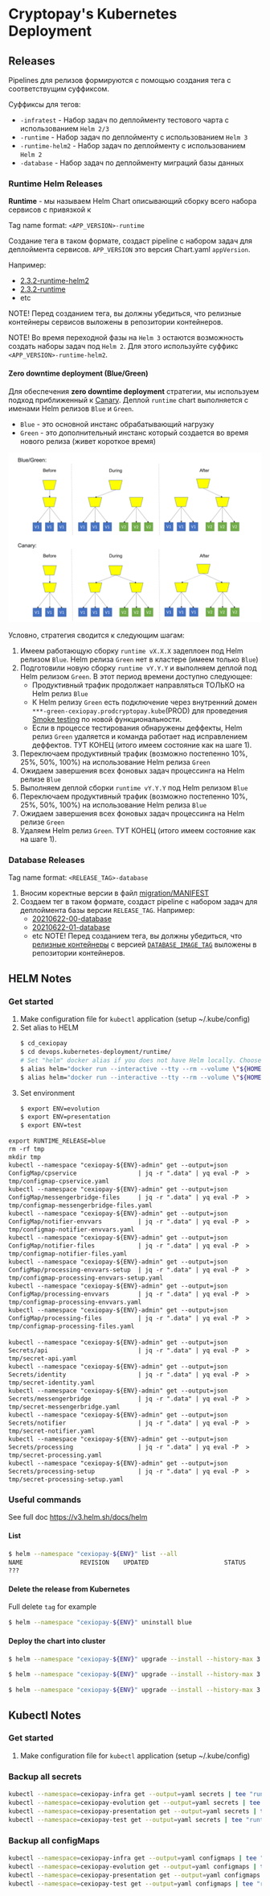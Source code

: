 # Cryptopay's Kubernetes Deployment

## Releases

Pipelines для релизов формируются с помощью создания тега с соответствущим суффиксом.

Суффиксы для тегов:

* `-infratest` - Набор задач по деплойменту тестового чарта с использованием `Helm 2/3`
* `-runtime` - Набор задач по деплойменту с использованием `Helm 3`
* `-runtime-helm2` - Набор задач по деплойменту с использованием `Helm 2`
* `-database` -  Набор задач по деплойменту миграций базы данных

### Runtime Helm Releases

**Runtime** - мы называем Helm Chart описывающий сборку всего набора сервисов с привязкой к 

Tag name format: `<APP_VERSION>-runtime`

Создание тега в таком формате, создаст pipeline с набором задач для деплоймента сервисов. `APP_VERSION` это версия Chart.yaml `appVersion`.

Например:
* [2.3.2-runtime-helm2](https://gitlab.wnb:28443/cexiopay/devops/kubernetes-deployment/-/commits/2.3.2-runtime-helm2)
* [2.3.2-runtime](https://gitlab.wnb:28443/cexiopay/devops/kubernetes-deployment/-/tags/2.3.2-runtime)
* etc

NOTE! Перед созданием тега, вы должны убедиться, что релизные контейнеры сервисов выложены в репозитории контейнеров.

NOTE! Во время переходной фазы на `Helm 3` остаются возможность создать наборы задач под `Helm 2`. Для этого используйте суффикс `<APP_VERSION>-runtime-helm2`.

#### Zero downtime deployment (Blue/Green)

Для обеспечения **zero downtime deployment** стратегии, мы используем подход приближенный к [Canary](https://martinfowler.com/bliki/CanaryRelease.html). Деплой `runtime` chart выполняется с именами Helm релизов `Blue` и `Green`.

* `Blue` - это основной инстанс обрабатывающий нагрузку
* `Green` - это дополнительный инстанс который создается во время нового релиза (живет короткое время)

![zero-downtime-deployment-strategy.png](./README.files/zero-downtime-deployment-strategy.png)

Условно, стратегия сводится к следующим шагам:

1. Имеем работающую сборку `runtime vX.X.X` задеплоен под Helm релизом `Blue`. Helm релиза `Green` нет в кластере (имеем только `Blue`)
1. Подготовили новую сборку `runtime vY.Y.Y` и выполняем деплой под Helm релизом `Green`. В этот период времени доступно следующее:
	* Продуктивный трафик продолжает направляться ТОЛЬКО на Helm релиз `Blue`
	* К Helm релизу `Green` есть подключение через внутренний домен `***-green-cexiopay.prodcryptopay.kube`(PROD) для проведения [Smoke testing](https://en.wikipedia.org/wiki/Smoke_testing_(software)) по новой функциональности.
	* Если в процессе тестирования обнаружены деффекты, Helm релиз `Green` удаляется и команда работает над исправлением деффектов. ТУТ КОНЕЦ (итого имеем состояние как на шаге 1).
1. Переключаем продуктивный трафик (возможно постепенно 10%, 25%, 50%, 100%) на использование Helm релиза `Green`
1. Ожидаем завершения всех фоновых задач процессинга на Helm релизе `Blue`
1. Выполняем деплой сборки `runtime vY.Y.Y` под Helm релизом `Blue`
1. Переключаем продуктивный трафик (возможно постепенно 10%, 25%, 50%, 100%) на использование Helm релиза `Blue`
1. Ожидаем завершения всех фоновых задач процессинга на Helm релизе `Green`
1. Удаляем Helm релиз `Green`. ТУТ КОНЕЦ (итого имеем состояние как на шаге 1).


### Database Releases

Tag name format: `<RELEASE_TAG>-database`

1. Вносим коректные версии в файл [migration/MANIFEST](./migration/MANIFEST)
1. Создаем тег в таком формате, создаст pipeline с набором задач для деплоймента базы версии `RELEASE_TAG`.
	Например:
	* [20210622-00-database](https://gitlab.wnb:28443/cexiopay/devops/kubernetes-deployment/-/tags/20210622-00-database)
	* [20210622-01-database](https://gitlab.wnb:28443/cexiopay/devops/kubernetes-deployment/-/tags/20210622-01-database)
	* etc
	NOTE! Перед созданием тега, вы должны убедиться, что [релизные контейнеры](https://gitlab.wnb:28443/cexiopay/database/pipelines) с версией [`DATABASE_IMAGE_TAG`](https://gitlab.wnb:28443/cexiopay/database/-/tags) выложены в репозитории контейнеров.

## HELM Notes

### Get started
1. Make configuration file for `kubectl` application (setup ~/.kube/config)
1. Set alias to HELM
	```bash
	$ cd_cexiopay
	$ cd devops.kubernetes-deployment/runtime/
	# Set "helm" docker alias if you does not have Helm locally. Choose one of following:
	$ alias helm="docker run --interactive --tty --rm --volume \"${HOME}/.kube/config:/root/.kube/config\" --volume \"$(pwd):/apps\" --entrypoint /usr/bin/helm devdocker.infra.kube/cexiolabs/docker/helm3/snapshot:master.dcb37861"
	$ alias helm="docker run --interactive --tty --rm --volume \"${HOME}/.kube/config:/root/.kube/config\" --volume \"$(pwd):/apps\" alpine/helm:3.2.0"
	```
1. Set environment
	```bash
	$ export ENV=evolution
	$ export ENV=presentation
	$ export ENV=test
	```

```shell
export RUNTIME_RELEASE=blue
rm -rf tmp
mkdir tmp
kubectl --namespace "cexiopay-${ENV}-admin" get --output=json ConfigMap/cpservice                 | jq -r ".data" | yq eval -P  > tmp/configmap-cpservice.yaml
kubectl --namespace "cexiopay-${ENV}-admin" get --output=json ConfigMap/messengerbridge-files     | jq -r ".data" | yq eval -P  > tmp/configmap-messengerbridge-files.yaml
kubectl --namespace "cexiopay-${ENV}-admin" get --output=json ConfigMap/notifier-envvars          | jq -r ".data" | yq eval -P  > tmp/configmap-notifier-envvars.yaml
kubectl --namespace "cexiopay-${ENV}-admin" get --output=json ConfigMap/notifier-files            | jq -r ".data" | yq eval -P  > tmp/configmap-notifier-files.yaml
kubectl --namespace "cexiopay-${ENV}-admin" get --output=json ConfigMap/processing-envvars-setup  | jq -r ".data" | yq eval -P  > tmp/configmap-processing-envvars-setup.yaml
kubectl --namespace "cexiopay-${ENV}-admin" get --output=json ConfigMap/processing-envvars        | jq -r ".data" | yq eval -P  > tmp/configmap-processing-envvars.yaml
kubectl --namespace "cexiopay-${ENV}-admin" get --output=json ConfigMap/processing-files          | jq -r ".data" | yq eval -P  > tmp/configmap-processing-files.yaml

kubectl --namespace "cexiopay-${ENV}-admin" get --output=json Secrets/api                         | jq -r ".data" | yq eval -P  > tmp/secret-api.yaml
kubectl --namespace "cexiopay-${ENV}-admin" get --output=json Secrets/identity                    | jq -r ".data" | yq eval -P  > tmp/secret-identity.yaml
kubectl --namespace "cexiopay-${ENV}-admin" get --output=json Secrets/messengerbridge             | jq -r ".data" | yq eval -P  > tmp/secret-messengerbridge.yaml
kubectl --namespace "cexiopay-${ENV}-admin" get --output=json Secrets/notifier                    | jq -r ".data" | yq eval -P  > tmp/secret-notifier.yaml
kubectl --namespace "cexiopay-${ENV}-admin" get --output=json Secrets/processing                  | jq -r ".data" | yq eval -P  > tmp/secret-processing.yaml
kubectl --namespace "cexiopay-${ENV}-admin" get --output=json Secrets/processing-setup            | jq -r ".data" | yq eval -P  > tmp/secret-processing-setup.yaml
```

### Useful commands
See full doc https://v3.helm.sh/docs/helm

#### List
```bash
$ helm --namespace "cexiopay-${ENV}" list --all
NAME             	REVISION	UPDATED                 	STATUS  	CHART                  	APP VERSION	NAMESPACE
???
```

#### Delete the release from Kubernetes
Full delete `tag` for example
```bash
$ helm --namespace "cexiopay-${ENV}" uninstall blue
```

#### Deploy the chart into cluster
```bash
$ helm --namespace "cexiopay-${ENV}" upgrade --install --history-max 3 --values "values-base.yaml" --values "values.${ENV}.yaml" blue .
```

```bash
$ helm --namespace "cexiopay-${ENV}" upgrade --install --history-max 3 --values "values-base.yaml" --values "values.${ENV}.yaml" --set "application.processing.serviceImage=devdocker.infra.kube/cexiopay/cpservice/snapshot" --set "application.processing.tag=2-1-38-hotfix" blue .
```

```bash
$ helm --namespace "cexiopay-${ENV}" upgrade --install --history-max 3 --values "values-base.yaml" --values "values.${ENV}.yaml" --set "application.processing.tag=master" --set "application.api.tag=master" blue .
```


## Kubectl Notes

### Get started
1. Make configuration file for `kubectl` application (setup ~/.kube/config)

### Backup all secrets

```bash
kubectl --namespace=cexiopay-infra get --output=yaml secrets | tee "runtime.secrets/backup$(date '+%Y%m%d%H%M%S')-cexiopay-infra-secrets.yaml"
kubectl --namespace=cexiopay-evolution get --output=yaml secrets | tee "runtime.secrets/backup$(date '+%Y%m%d%H%M%S')-cexiopay-evolution-secrets.yaml"
kubectl --namespace=cexiopay-presentation get --output=yaml secrets | tee "runtime.secrets/backup$(date '+%Y%m%d%H%M%S')-cexiopay-presentation-secrets.yaml"
kubectl --namespace=cexiopay-test get --output=yaml secrets | tee "runtime.secrets/backup$(date '+%Y%m%d%H%M%S')-cexiopay-test-secrets.yaml"
```

### Backup all configMaps

```bash
kubectl --namespace=cexiopay-infra get --output=yaml configmaps | tee "runtime.configmaps/backup$(date '+%Y%m%d%H%M%S')-cexiopay-infra-configmaps.yaml"
kubectl --namespace=cexiopay-evolution get --output=yaml configmaps | tee "runtime.configmaps/backup$(date '+%Y%m%d%H%M%S')-cexiopay-evolution-configmaps.yaml"
kubectl --namespace=cexiopay-presentation get --output=yaml configmaps | tee "runtime.configmaps/backup$(date '+%Y%m%d%H%M%S')-cexiopay-presentation-configmaps.yaml"
kubectl --namespace=cexiopay-test get --output=yaml configmaps | tee "runtime.configmaps/backup$(date '+%Y%m%d%H%M%S')-cexiopay-test-configmaps.yaml"
```
